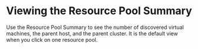 # Viewing the Resource Pool Summary

Use the Resource Pool Summary to see the number of discovered virtual
machines, the parent host, and the parent cluster. It is the default
view when you click on one resource pool.
